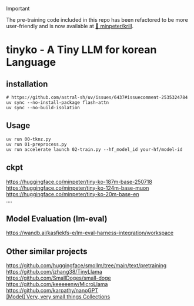 > [!IMPORTANT]
> The pre-training code included in this repo has been refactored to be more user-friendly and is now available at [🦐 minpeter/krill](https://github.com/minpeter/krill).


# tinyko - A Tiny LLM for korean Language

## installation

```shell
# https://github.com/astral-sh/uv/issues/6437#issuecomment-2535324784
uv sync --no-install-package flash-attn
uv sync --no-build-isolation
```

## Usage

```shell
uv run 00-tknz.py
uv run 01-preprocess.py
uv run accelerate launch 02-train.py --hf_model_id your-hf/model-id
```


## ckpt

https://huggingface.co/minpeter/tiny-ko-187m-base-250718  
https://huggingface.co/minpeter/tiny-ko-124m-base-muon  
https://huggingface.co/minpeter/tiny-ko-20m-base-en  
.... 


## Model Evaluation (lm-eval)
https://wandb.ai/kasfiekfs-e/lm-eval-harness-integration/workspace  


## Other similar projects
https://github.com/huggingface/smollm/tree/main/text/pretraining  
https://github.com/jzhang38/TinyLlama  
https://github.com/SmallDoges/small-doge  
https://github.com/keeeeenw/MicroLlama  
https://github.com/karpathy/nanoGPT  
[[Model] Very, very small things Collections](https://huggingface.co/collections/minpeter/model-very-very-small-things-68660f5eaa427e3d37b8ca8a)
 
